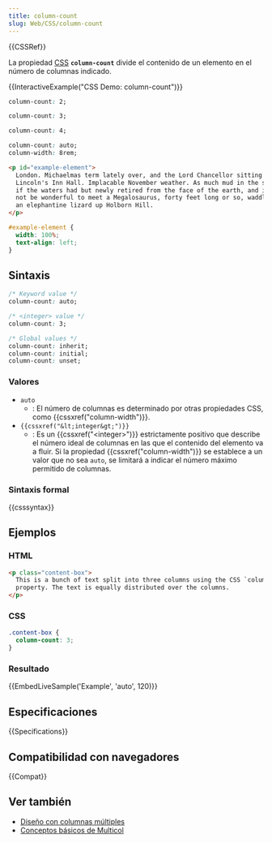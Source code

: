 ```yaml
---
title: column-count
slug: Web/CSS/column-count
---
```


{{CSSRef}}

La propiedad [CSS](/es/docs/Web/CSS) **`column-count`** divide el contenido de un elemento en el número de columnas indicado.

{{InteractiveExample("CSS Demo: column-count")}}

```css interactive-example-choice
column-count: 2;
```

```css interactive-example-choice
column-count: 3;
```

```css interactive-example-choice
column-count: 4;
```

```css interactive-example-choice
column-count: auto;
column-width: 8rem;
```

```html interactive-example
<p id="example-element">
  London. Michaelmas term lately over, and the Lord Chancellor sitting in
  Lincoln's Inn Hall. Implacable November weather. As much mud in the streets as
  if the waters had but newly retired from the face of the earth, and it would
  not be wonderful to meet a Megalosaurus, forty feet long or so, waddling like
  an elephantine lizard up Holborn Hill.
</p>
```

```css interactive-example
#example-element {
  width: 100%;
  text-align: left;
}
```

## Sintaxis

```css
/* Keyword value */
column-count: auto;

/* <integer> value */
column-count: 3;

/* Global values */
column-count: inherit;
column-count: initial;
column-count: unset;
```

### Valores

- `auto`
  - : El número de columnas es determinado por otras propiedades CSS, como {{cssxref("column-width")}}.
- `{{cssxref("&lt;integer&gt;")}}`
  - : Es un {{cssxref("&lt;integer&gt;")}} estrictamente positivo que describe el número ideal de columnas en las que el contenido del elemento va a fluir. Si la propiedad {{cssxref("column-width")}} se establece a un valor que no sea `auto`, se limitará a indicar el número máximo permitido de columnas.

### Sintaxis formal

{{csssyntax}}

## Ejemplos

### HTML

```html
<p class="content-box">
  This is a bunch of text split into three columns using the CSS `column-count`
  property. The text is equally distributed over the columns.
</p>
```

### CSS

```css
.content-box {
  column-count: 3;
}
```

### Resultado

{{EmbedLiveSample('Example', 'auto', 120)}}

## Especificaciones

{{Specifications}}

## Compatibilidad con navegadores

{{Compat}}

## Ver también

- [Diseño con columnas múltiples](/es/docs/Learn/CSS/CSS_layout/Multiple-column_Layout)
- [Conceptos básicos de Multicol](/es/docs/Web/CSS/CSS_multicol_layout/Basic_concepts)
